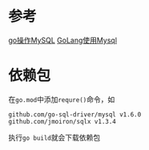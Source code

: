 # 参考
[go操作MySQL](http://www.topgoer.com/%E6%95%B0%E6%8D%AE%E5%BA%93%E6%93%8D%E4%BD%9C/go%E6%93%8D%E4%BD%9Cmysql/)
[GoLang使用Mysql](https://studygolang.com/articles/24856?fr=sidebar)
# 依赖包
在```go.mod```中添加```requre()```命令，如
```text
github.com/go-sql-driver/mysql v1.6.0
github.com/jmoiron/sqlx v1.3.4
```

执行```go build```就会下载依赖包

